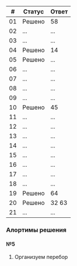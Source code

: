 | # | Статус | Ответ |
| ------ | ------ | ------ |
| 01 | Решено | 58 |
| 02 | ... | ... |
| 03 | ... | ... |
| 04 | Решено | 14 |
| 05 | Решено | ... |
| 06 | ... | ... |
| 07 | ... | ... |
| 08 | ... | ... |
| 09 | ... | ... |
| 10 | Решено | 45 |
| 11 | ... | ... |
| 12 | ... | ... |
| 13 | ... | ... |
| 14 | ... | ... |
| 15 | ... | ... |
| 16 | ... | ... |
| 17 | ... | ... |
| 18 | ... | ... |
| 19 | Решено | 64 |
| 20 | Решено | 32 63 |
| 21 | ... | ... |




### Алортимы решения

#### №5

1. Организуем перебор
